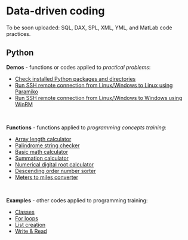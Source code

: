 # Data-driven coding
To be soon uploaded: SQL, DAX, SPL, XML, YML, and MatLab code practices. 
<br>

## Python
<strong>Demos</strong> - functions or codes applied to <em>practical problems</em>:
* <a href="https://github.com/ambientals/data-analysis-portfolio/blob/master/demo_check_packages_and_names.py">Check installed Python packages and directories</a>
* <a href="https://github.com/ambientals/data-analysis-portfolio/blob/master/example_paramiko.py">Run SSH remote connection from Linux/Windows to Linux using Paramiko</a>
* <a href="https://github.com/ambientals/data-analysis-portfolio/blob/master/example_winrm.py">Run SSH remote connection from Linux/Windows to Windows using WinRM</a>
<br>

<strong>Functions</strong> - functions applied to <em>programming concepts training</em>:
* <a href="https://github.com/ambientals/data-analysis-portfolio/blob/master/func_array_length.py">Array length calculator</a>
* <a href="https://github.com/ambientals/data-analysis-portfolio/blob/master/func_is_palindrome.py">Palindrome string checker</a>
* <a href="https://github.com/ambientals/data-analysis-portfolio/blob/master/func_calculator.py">Basic math calculator</a>
* <a href="https://github.com/ambientals/data-analysis-portfolio/blob/master/func_sum.py">Summation calculator</a>
* <a href="https://github.com/ambientals/data-analysis-portfolio/blob/master/func_digital_root.py">Numerical digital root calculator</a>
* <a href="https://github.com/ambientals/data-analysis-portfolio/blob/master/func_descending_order.py">Descending order number sorter</a>
* <a href="https://github.com/ambientals/data-analysis-portfolio/blob/master/func_meters_to_miles.py">Meters to miles converter</a>
<br>

<strong>Examples</strong> - other codes applied to programming training:
* <a href="https://github.com/ambientals/data-analysis-portfolio/blob/master/example_classes.py">Classes</a>
* <a href="https://github.com/ambientals/data-analysis-portfolio/blob/master/example_for_loop.py">For loops</a>
* <a href="https://github.com/ambientals/data-analysis-portfolio/blob/master/example_list_creation.py">List creation</a>
* <a href="https://github.com/ambientals/data-analysis-portfolio/blob/master/example_write_read.py">Write & Read</a>
